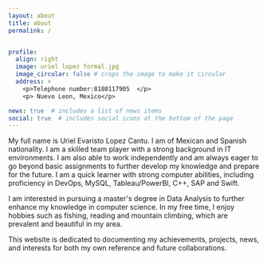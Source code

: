 ```yaml
---
layout: about
title: about
permalink: /


profile:
  align: right
  image: uriel lopez formal.jpg
  image_circular: false # crops the image to make it circular
  address: >
    <p>Telephone number:8180117905  </p>
    <p> Nuevo Leon, Mexico</p>

news: true  # includes a list of news items
social: true  # includes social icons at the bottom of the page
---
```


My full name is Uriel Evaristo Lopez Cantu. I am of Mexican and Spanish nationality. I am a skilled team player with a strong background in IT environments. I am also able to work independently and am always eager to go beyond basic assignments to further develop my knowledge and prepare for the future. I am a quick learner with strong computer abilities, including proficiency in DevOps, MySQL, Tableau/PowerBI, C++, SAP and Swift.

I am interested in pursuing a master's degree in Data Analysis to further enhance my knowledge in computer science. In my free time, I enjoy hobbies such as fishing, reading and mountain climbing, which are prevalent and beautiful in my area.

This website is dedicated to documenting my achievements, projects, news, and interests for both my own reference and future collaborations.
